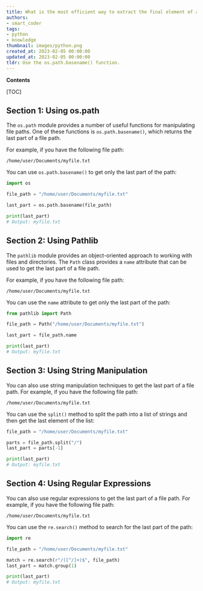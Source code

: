 ```yaml
---
title: What is the most efficient way to extract the final element of a path in python?
authors:
- smart_coder
tags:
- python
- knowledge
thumbnail: images/python.png
created_at: 2023-02-05 00:00:00
updated_at: 2023-02-05 00:00:00
tldr: Use the os.path.basename() function.
---
```


**Contents**

[TOC]

## Section 1: Using os.path

The `os.path` module provides a number of useful functions for manipulating file paths. One of these functions is `os.path.basename()`, which returns the last part of a file path.

For example, if you have the following file path:

```
/home/user/Documents/myfile.txt
```

You can use `os.path.basename()` to get only the last part of the path:

```python
import os

file_path = "/home/user/Documents/myfile.txt"

last_part = os.path.basename(file_path)

print(last_part)
# Output: myfile.txt
```

## Section 2: Using Pathlib

The `pathlib` module provides an object-oriented approach to working with files and directories. The `Path` class provides a `name` attribute that can be used to get the last part of a file path.

For example, if you have the following file path:

```
/home/user/Documents/myfile.txt
```

You can use the `name` attribute to get only the last part of the path:

```python
from pathlib import Path

file_path = Path("/home/user/Documents/myfile.txt")

last_part = file_path.name

print(last_part)
# Output: myfile.txt
```

## Section 3: Using String Manipulation

You can also use string manipulation techniques to get the last part of a file path. For example, if you have the following file path:

```
/home/user/Documents/myfile.txt
```

You can use the `split()` method to split the path into a list of strings and then get the last element of the list:

```python
file_path = "/home/user/Documents/myfile.txt"

parts = file_path.split("/")
last_part = parts[-1]

print(last_part)
# Output: myfile.txt
```

## Section 4: Using Regular Expressions

You can also use regular expressions to get the last part of a file path. For example, if you have the following file path:

```
/home/user/Documents/myfile.txt
```

You can use the `re.search()` method to search for the last part of the path:

```python
import re

file_path = "/home/user/Documents/myfile.txt"

match = re.search(r"/([^/]+)$", file_path)
last_part = match.group(1)

print(last_part)
# Output: myfile.txt
```
